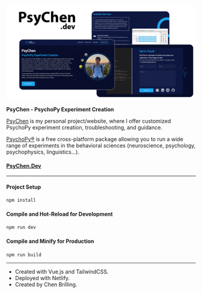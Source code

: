 ![Website preview](./src/assets/images/psygit.png)

**PsyChen - PsychoPy Experiment Creation**

[PsyChen](https://psychen.dev/) is my personal project/website, where I offer customized PsychoPy experiment creation, troubleshooting, and guidance.

[PsychoPy®](https://www.psychopy.org/) is a free cross-platform package allowing you to run a wide range of experiments in the behavioral sciences (neuroscience, psychology, psychophysics, linguistics...).

#### [PsyChen.Dev](https://psychen.dev/)
-----


#### Project Setup

```sh
npm install
```

#### Compile and Hot-Reload for Development

```sh
npm run dev
```

#### Compile and Minify for Production

```sh
npm run build
```

----

- Created with Vue.js and TailwindCSS.
- Deployed with Netlify.
- Created by Chen Brilling.
